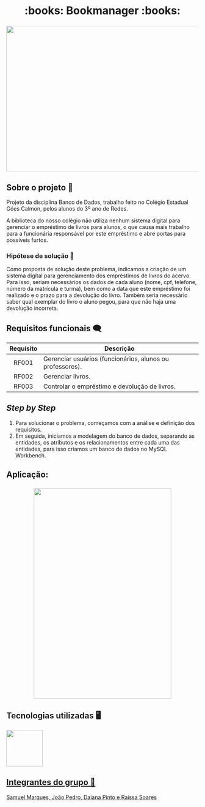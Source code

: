 <h1 align="center">:books: Bookmanager :books:</h1>

<h3 align="center"><img width="780px" height="380px" src="https://user-images.githubusercontent.com/120694081/236944274-610c3855-eb6f-4de4-b3a2-a71bd13ccf99.gif"></h3>

## Sobre o projeto :speech_balloon:

Projeto da disciplina Banco de Dados, trabalho feito no Colégio Estadual Góes Calmon, pelos alunos do 3º ano de Redes.

A biblioteca do nosso colégio não utiliza nenhum sistema digital para gerenciar o empréstimo de livros para alunos, o que causa mais trabalho para a funcionária responsável por este empréstimo e abre portas para possíveis furtos.

### Hipótese de solução :thought_balloon:
Como proposta de solução deste problema, indicamos a criação de um sistema digital para gerenciamento dos empréstimos de livros do acervo. Para isso, seriam necessários os dados de cada aluno (nome, cpf, telefone, número da matrícula e turma), bem como a data que este empréstimo foi realizado e o prazo para a devolução do livro. Também seria necessário saber qual exemplar do livro o aluno pegou, para que não haja uma devolução incorreta.

## Requisitos funcionais :left_speech_bubble:

| Requisito| Descrição |
|  :---: |-----------| 
| RF001 | Gerenciar usuários (funcionários, alunos ou professores). |
| RF002 | Gerenciar livros. |
| RF003 | Controlar o empréstimo e devolução de livros. |

## *Step by Step*

1. Para solucionar o problema, começamos com a análise e definição dos requisitos.
2. Em seguida, iniciamos a modelagem do banco de dados, separando as entidades, os atributos e os relacionamentos entre cada  uma das entidades, para isso criamos um banco de dados no MySQL Workbench.

## Aplicação:

<h3 align="center"><img width="360" height="550"src="https://user-images.githubusercontent.com/120694081/236948954-d25b61cd-720a-4edd-b2df-cb12d7f23e15.gif"></h3>


## Tecnologias utilizadas :desktop_computer:
<a href="https://www.mysql.com/"> <img src="https://user-images.githubusercontent.com/120694081/236445973-4d39d538-10b5-4bfb-ad0e-f5cc48e85195.png" width="95">

## Integrantes do grupo 	:busts_in_silhouette:
Samuel Marques, João Pedro, Daiana Pinto e Raissa Soares
